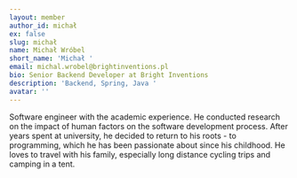 ```yaml
---
layout: member
author_id: michał
ex: false
slug: michał
name: Michał Wróbel
short_name: 'Michał '
email: michal.wrobel@brightinventions.pl
bio: Senior Backend Developer at Bright Inventions
description: 'Backend, Spring, Java '
avatar: ''
---
```

Software engineer with the academic experience. He conducted research on the impact of human factors on the software development process. After years spent at university, he decided to return to his roots - to programming, which he has been passionate about since his childhood. He loves to travel with his family, especially long distance cycling trips and camping in a tent.
